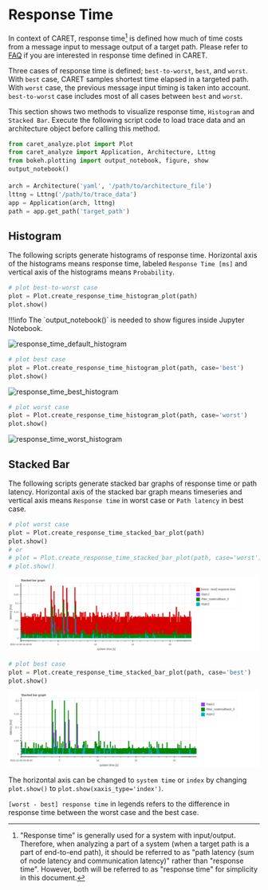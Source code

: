 # Response Time

In context of CARET, response time[^1] is defined how much of time costs from a message input to message output of a target path.
Please refer to [FAQ](../../faq/faq.md#how-response-time-is-calculated) if you are interested in response time defined in CARET.


[^1]: "Response time" is generally used for a system with input/output.
    Therefore, when analyzing a part of a system (when a target path is a part of end-to-end path), it should be referred to as "path latency (sum of node latency and communication latency)" rather than "response time".
    However, both will be referred to as "response time" for simplicity in this document.

Three cases of response time is defined; `best-to-worst`, `best`, and `worst`. With `best` case, CARET samples shortest time elapsed in a targeted path. With `worst` case, the previous message input timing is taken into account. `best-to-worst` case includes most of all cases between `best` and `worst`.

This section shows two methods to visualize response time, `Histogram` and `Stacked Bar`.
Execute the following script code to load trace data and an architecture object before calling this method.

```python
from caret_analyze.plot import Plot
from caret_analyze import Application, Architecture, Lttng
from bokeh.plotting import output_notebook, figure, show
output_notebook()

arch = Architecture('yaml', '/path/to/architecture_file')
lttng = Lttng('/path/to/trace_data')
app = Application(arch, lttng)
path = app.get_path('target_path')
```

## Histogram

The following scripts generate histograms of response time. Horizontal axis of the histograms means response time, labeled `Response Time [ms]` and vertical axis of the histograms means `Probability`.

```python
# plot best-to-worst case
plot = Plot.create_response_time_histogram_plot(path)
plot.show()
```

<prettier-ignore-start>
!!!info
    The `output_notebook()` is needed to show figures inside Jupyter Notebook.
<prettier-ignore-end>

![response_time_default_histogram](../../imgs/response_time_default_histogram.png)

```python
# plot best case
plot = Plot.create_response_time_histogram_plot(path, case='best')
plot.show()
```

![response_time_best_histogram](../../imgs/response_time_best_histogram.png)

```python
# plot worst case
plot = Plot.create_response_time_histogram_plot(path, case='worst')
plot.show()
```

![response_time_worst_histogram](../../imgs/response_time_worst_histogram.png)

## Stacked Bar

The following scripts generate stacked bar graphs of response time or path latency.
Horizontal axis of the stacked bar graph means timeseries and vertical axis means `Response time` in worst case or `Path latency` in best case.

```python
# plot worst case
plot = Plot.create_response_time_stacked_bar_plot(path)
plot.show()
# or
# plot = Plot.create_response_time_stacked_bar_plot(path, case='worst')
# plot.show()
```

![response_time_worst_stacked_bar](../../imgs/response_time_worst_stacked_bar.png)

```python
# plot best case
plot = Plot.create_response_time_stacked_bar_plot(path, case='best')
plot.show()
```

![response_time_best_stacked_bar](../../imgs/response_time_best_stacked_bar.png)

The horizontal axis can be changed to `system time` or `index` by changing `plot.show()` to `plot.show(xaxis_type='index')`.

`[worst - best] response time` in legends refers to the difference in response time between the worst case and the best case.
